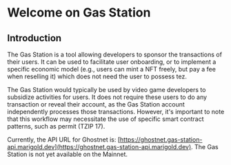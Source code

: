 # Welcome on Gas Station

## Introduction

The Gas Station is a tool allowing developers to sponsor the transactions of their users. It can be
used to facilitate user onboarding, or to implement a specific economic model (e.g., users can
mint a NFT freely, but pay a fee when reselling it) which does not need the user to possess tez.

The Gas Station would typically be used by video game developers to subsidize activities for
users. It does not require these users to do any transaction or reveal their account, as the Gas
Station account independently processes those transactions. However, it's important to note that
this workflow may necessitate the use of specific smart contract patterns, such as permit (TZIP 17).

Currently, the API URL for Ghostnet is:
[https://ghostnet.gas-station-api.marigold.dev](https://ghostnet.gas-station-api.marigold.dev). The
Gas Station is not yet available on the Mainnet.
